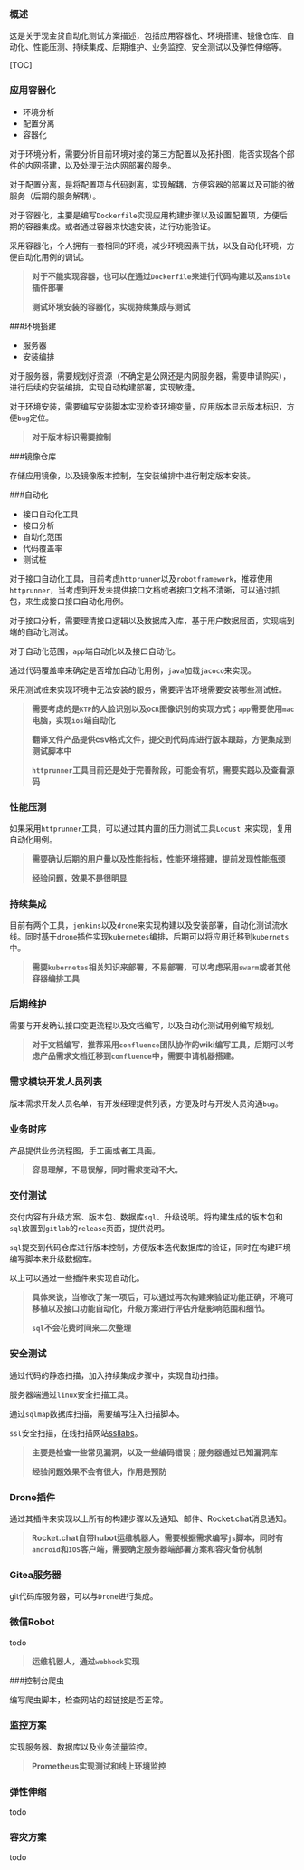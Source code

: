 ### 概述

这是关于现金贷自动化测试方案描述，包括应用容器化、环境搭建、镜像仓库、自动化、性能压测、持续集成、后期维护、业务监控、安全测试以及弹性伸缩等。

[TOC]

### 应用容器化

- 环境分析
- 配置分离
- 容器化

对于环境分析，需要分析目前环境对接的第三方配置以及拓扑图，能否实现各个部件的内网搭建，以及处理无法内网部署的服务。

对于配置分离，是将配置项与代码剥离，实现解耦，方便容器的部署以及可能的微服务（后期的服务解耦）。

对于容器化，主要是编写`Dockerfile`实现应用构建步骤以及设置配置项，方便后期的容器集成。或者通过容器来快速安装，进行功能验证。

采用容器化，个人拥有一套相同的环境，减少环境因素干扰，以及自动化环境，方便自动化用例的调试。

> **对于不能实现容器，也可以在通过`Dockerfile`来进行代码构建以及`ansible`插件部署**
>
> **测试环境安装的容器化，实现持续集成与测试**

###环境搭建

* 服务器
* 安装编排

对于服务器，需要规划好资源（不确定是公网还是内网服务器，需要申请购买），进行后续的安装编排，实现自动构建部署，实现敏捷。

对于环境安装，需要编写安装脚本实现检查环境变量，应用版本显示版本标识，方便`bug`定位。

> **对于版本标识需要控制**

###镜像仓库

存储应用镜像，以及镜像版本控制，在安装编排中进行制定版本安装。

###自动化

* 接口自动化工具
* 接口分析
* 自动化范围
* 代码覆盖率
* 测试桩

对于接口自动化工具，目前考虑`httprunner`以及`robotframework`，推荐使用`httprunner`，当考虑到开发未提供接口文档或者接口文档不清晰，可以通过抓包，来生成接口接口自动化用例。

对于接口分析，需要理清接口逻辑以及数据库入库，基于用户数据层面，实现端到端的自动化测试。

对于自动化范围，`app`端自动化以及接口自动化。

通过代码覆盖率来确定是否增加自动化用例，`java`加载`jacoco`来实现。

采用测试桩来实现环境中无法安装的服务，需要评估环境需要安装哪些测试桩。

> **需要考虑的是`KTP`的人脸识别以及`OCR`图像识别的实现方式；`app`需要使用`mac`电脑，实现`ios`端自动化**
>
> **翻译文件产品提供csv格式文件，提交到代码库进行版本跟踪，方便集成到测试脚本中**
>
> **`httprunner`工具目前还是处于完善阶段，可能会有坑，需要实践以及查看源码**

### 性能压测

如果采用`httprunner`工具，可以通过其内置的压力测试工具`Locust `来实现，复用自动化用例。

> **需要确认后期的用户量以及性能指标，性能环境搭建，提前发现性能瓶颈**
>
> **经验问题，效果不是很明显**

### 持续集成

目前有两个工具，`jenkins`以及`drone`来实现构建以及安装部署，自动化测试流水线。同时基于`drone`插件实现`kubernetes`编排，后期可以将应用迁移到`kubernets`中。

> **需要`kubernetes`相关知识来部署，不易部署，可以考虑采用`swarm`或者其他容器编排工具**

### 后期维护

需要与开发确认接口变更流程以及文档编写，以及自动化测试用例编写规划。

> **对于文档编写，推荐采用`confluence`团队协作的wiki编写工具，后期可以考虑产品需求文档迁移到`confluence`中，需要申请机器搭建。**

### 需求模块开发人员列表

版本需求开发人员名单，有开发经理提供列表，方便及时与开发人员沟通`bug`。

### 业务时序

产品提供业务流程图，手工画或者工具画。

> **容易理解，不易误解，同时需求变动不大。**

### 交付测试

交付内容有升级方案、版本包、数据库`sql`、升级说明。将构建生成的版本包和`sql`放置到`gitlab`的`release`页面，提供说明。

`sql`提交到代码仓库进行版本控制，方便版本迭代数据库的验证，同时在构建环境编写脚本来升级数据库。

以上可以通过一些插件来实现自动化。

> **具体来说，当修改了某一项后，可以通过再次构建来验证功能正确，环境可移植以及接口功能自动化，升级方案进行评估升级影响范围和细节。**
>
> **`sql`不会花费时间来二次整理**

### 安全测试

通过代码的静态扫描，加入持续集成步骤中，实现自动扫描。

服务器端通过`linux`安全扫描工具。

通过`sqlmap`数据库扫描，需要编写注入扫描脚本。

`ssl`安全扫描，在线扫描网站[ssllabs](https://www.ssllabs.com/)。

> **主要是检查一些常见漏洞，以及一些编码错误；服务器通过已知漏洞库**
>
> **经验问题效果不会有很大，作用是预防**

### Drone插件

通过其插件来实现以上所有的构建步骤以及通知、邮件、Rocket.chat消息通知。

> **Rocket.chat自带hubot运维机器人，需要根据需求编写`js`脚本，同时有`android`和`IOS`客户端，需要确定服务器端部署方案和容灾备份机制**

### Gitea服务器

git代码库服务器，可以与`Drone`进行集成。

### 微信Robot

todo

> **运维机器人，通过`webhook`实现**

###控制台爬虫

编写爬虫脚本，检查网站的超链接是否正常。

### 监控方案

实现服务器、数据库以及业务流量监控。

> **Prometheus实现测试和线上环境监控**

### 弹性伸缩

todo

### 容灾方案

todo

